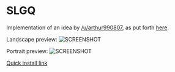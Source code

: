 SLGQ
====

Implementation of an idea by [/u/arthur990807](http://www.reddit.com/user/arthur990807), as put forth [here](http://www.reddit.com/r/dogecoin/comments/23i2f3/any_programmer_shibes_out_there/).

Landscape preview:
![SCREENSHOT](https://raw.github.com/bkDJ/SLGQ/master/.readme_extra/screenshot-land.png "SLGQ Landscape preview")

Portrait preview:
![SCREENSHOT](https://raw.github.com/bkDJ/SLGQ/master/.readme_extra/screenshot-port.png "SLGQ Portrait preview")

[Quick install link](https://raw.github.com/bkDJ/SLGQ/master/bin/SLGQ.apk "SLGQ.apk")
